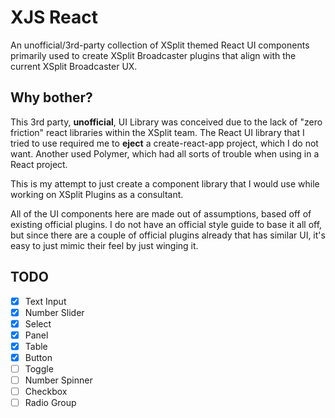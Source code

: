 # XJS React

An unofficial/3rd-party collection of XSplit themed React UI components primarily used to create XSplit Broadcaster plugins
that align with the current XSplit Broadcaster UX.

## Why bother?

This 3rd party, **unofficial**, UI Library was conceived due to the lack of "zero friction" react libraries within the XSplit team.
The React UI library that I tried to use required me to **eject** a create-react-app project, which I do not want. Another used Polymer, which had all sorts of trouble when using in a React project.

This is my attempt to just create a component library that I would use while working on XSplit Plugins as a consultant.

All of the UI components here are made out of assumptions, based off of existing official plugins. I do not have an official
style guide to base it all off, but since there are a couple of official plugins already that has similar UI, it's easy to
just mimic their feel by just winging it.

## TODO

- [x] Text Input
- [x] Number Slider
- [x] Select
- [x] Panel
- [x] Table
- [x] Button
- [ ] Toggle
- [ ] Number Spinner
- [ ] Checkbox
- [ ] Radio Group
